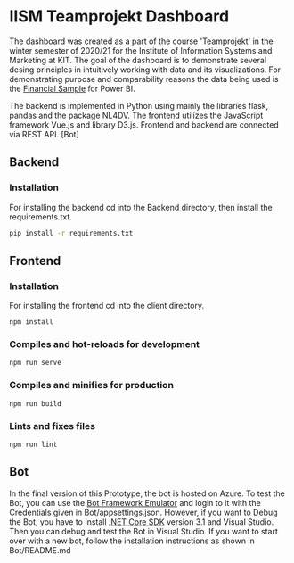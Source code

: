 # IISM Teamprojekt Dashboard

The dashboard was created as a part of the course 'Teamprojekt' in the winter semester of 2020/21 for the Institute of Information Systems and Marketing at KIT. The goal of the dashboard is to demonstrate several desing principles in intuitively working with data and its visualizations. For demonstrating purpose and comparability reasons the data being used is the [Financial Sample](https://docs.microsoft.com/en-us/power-bi/create-reports/sample-financial-download) for Power BI.

The backend is implemented in Python using mainly the libraries flask, pandas and the package NL4DV. The frontend utilizes the JavaScript framework Vue.js and library D3.js. Frontend and backend are connected via REST API. [Bot]

## Backend
### Installation 
For installing the backend cd into the Backend directory, then install the requirements.txt. 
```bash
pip install -r requirements.txt 
```
## Frontend
### Installation 
For installing the frontend cd into the client directory. 
```
npm install
```
### Compiles and hot-reloads for development
```
npm run serve
```

### Compiles and minifies for production
```
npm run build
```

### Lints and fixes files
```
npm run lint
```
## Bot
In the final version of this Prototype, the bot is hosted on Azure. To test the Bot, you can use the [Bot Framework Emulator](https://docs.microsoft.com/de-de/azure/bot-service/bot-service-debug-emulator?view=azure-bot-service-4.0&tabs=csharp) and login to it with the Credentials given in Bot/appsettings.json. However, if you want to Debug the Bot, you have to Install [.NET Core SDK](https://dotnet.microsoft.com/download) version 3.1 and Visual Studio.
Then you can debug and test the Bot in Visual Studio.
If you want to start over with a new bot, follow the installation instructions as shown in Bot/README.md